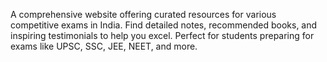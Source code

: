  A comprehensive website offering curated resources for various competitive exams in India. Find detailed notes, recommended books, and inspiring testimonials to help you excel. Perfect for students preparing for exams like UPSC, SSC, JEE, NEET, and more.
